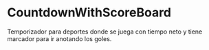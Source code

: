 # CountdownWithScoreBoard
Temporizador para deportes donde se juega con tiempo neto y tiene marcador para ir anotando los goles.
